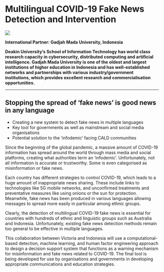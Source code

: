 # Multilingual COVID-19 Fake News Detection and Intervention
![](https://www.veski.org.au/wp-content/uploads/image1-600x111.png)

**International Partner: Gadjah Mada University, Indonesia**

**Deakin University’s School of Information Technology has world class research capacity in cybersecurity, distributed computing and artificial intelligence. Gadjah Mada University is one of the oldest and largest institutions of higher education in Indonesia and has well-established networks and partnerships with various industry/government institutions, which provides excellent research and commercialisation opportunities.**


---
## Stopping the spread of ‘fake news’ is good news in any language
- Creating a new system to detect fake news in multiple languages
- Key tool for governments as well as mainstream and social media organisations
- Potential solution to the ‘infodemic’ facing CALD communities

Since the beginning of the global pandemic, a massive amount of COVID-19 information has spread around the world through mass media and social platforms, creating what authorities term an ‘infodemic’. Unfortunately, not all information is accurate or trustworthy. Some is even categorised as misinformation or fake news.

Each country has different strategies to control COVID-19, which leads to a huge amount of inappropriate news sharing. These include links to technologies like 5G mobile networks, and unconfirmed treatments and preventative measures like using onions or the sun for protection. Meanwhile, fake news has been produced in various languages allowing messages to spread more easily in particular among ethnic groups.

Clearly, the detection of multilingual COVID-19 fake news is essential for countries with hundreds of ethnic and linguistic groups such as Australia and Indonesia. Unfortunately, existing fake news detection methods remain too general to be effective in multiple languages.


This collaboration between Victoria and Indonesia will use a computational-based detection, machine learning, and human factor engineering approach to design a decision support system that functions as a warning mechanism for misinformation and fake news related to COVID-19. The final tool is being developed for use by organisations and governments in developing appropriate communications and education strategies.
 
